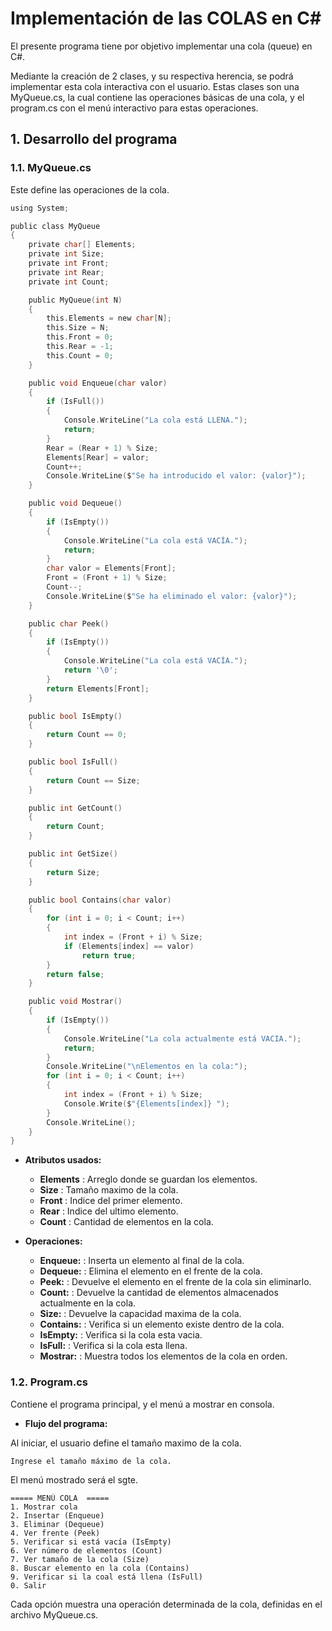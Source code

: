 # Implementación de las COLAS en C#

El presente programa tiene por objetivo implementar una cola (queue) en C#.

Mediante la creación de 2 clases, y su respectiva herencia, se podrá implementar esta cola interactiva con el usuario. Estas clases son una MyQueue.cs, la cual contiene las operaciones básicas de una cola, y el program.cs con el menú interactivo para estas operaciones.


## 1. Desarrollo del programa


### 1.1. MyQueue.cs

Este define las operaciones de la cola.

``` c sharp
using System;

public class MyQueue
{
    private char[] Elements;
    private int Size;
    private int Front;
    private int Rear;
    private int Count;

    public MyQueue(int N)
    {
        this.Elements = new char[N];
        this.Size = N;
        this.Front = 0;
        this.Rear = -1;
        this.Count = 0;
    }

    public void Enqueue(char valor)
    {
        if (IsFull())
        {
            Console.WriteLine("La cola está LLENA.");
            return;
        }
        Rear = (Rear + 1) % Size;
        Elements[Rear] = valor;
        Count++;
        Console.WriteLine($"Se ha introducido el valor: {valor}");
    }

    public void Dequeue()
    {
        if (IsEmpty())
        {
            Console.WriteLine("La cola está VACÍA.");
            return;
        }
        char valor = Elements[Front];
        Front = (Front + 1) % Size;
        Count--;
        Console.WriteLine($"Se ha eliminado el valor: {valor}");
    }

    public char Peek()
    {
        if (IsEmpty())
        {
            Console.WriteLine("La cola está VACÍA.");
            return '\0';
        }
        return Elements[Front];
    }

    public bool IsEmpty()
    {
        return Count == 0;
    }

    public bool IsFull()
    {
        return Count == Size;
    }

    public int GetCount()
    {
        return Count;
    }

    public int GetSize()
    {
        return Size;
    }

    public bool Contains(char valor)
    {
        for (int i = 0; i < Count; i++)
        {
            int index = (Front + i) % Size;
            if (Elements[index] == valor)
                return true;
        }
        return false;
    }

    public void Mostrar()
    {
        if (IsEmpty())
        {
            Console.WriteLine("La cola actualmente está VACIA.");
            return;
        }
        Console.WriteLine("\nElementos en la cola:");
        for (int i = 0; i < Count; i++)
        {
            int index = (Front + i) % Size;
            Console.Write($"{Elements[index]} ");
        }
        Console.WriteLine();
    }
}
```

- **Atributos usados:**
	- **Elements** : Arreglo donde se guardan los elementos.
	- **Size** : Tamaño maximo de la cola.
	- **Front** : Indice del primer elemento.
	- **Rear** : Indice del ultimo elemento.
	- **Count** : Cantidad de elementos en la cola.

- **Operaciones:**

	- **Enqueue:** : Inserta un elemento al final de la cola.
	- **Dequeue:** : Elimina el elemento en el frente de la cola.
	- **Peek:** : Devuelve el elemento en el frente de la cola sin eliminarlo.
	- **Count:** : Devuelve la cantidad de elementos almacenados actualmente en la cola.
	- **Size:** : Devuelve la capacidad maxima de la cola.
	- **Contains:** : Verifica si un elemento existe dentro de la cola.
	- **IsEmpty:** : Verifica si la cola esta vacia.
	- **IsFull:** : Verifica si la cola esta llena.
	- **Mostrar:** : Muestra todos los elementos de la cola en orden.

### 1.2. Program.cs

Contiene el programa principal, y el menú a mostrar en consola.

- **Flujo del programa:**

Al iniciar, el usuario define el tamaño maximo de la cola.
```text
Ingrese el tamaño máximo de la cola.
```
El menú mostrado será el sgte.

```text
===== MENÚ COLA  =====
1. Mostrar cola
2. Insertar (Enqueue)
3. Eliminar (Dequeue)
4. Ver frente (Peek)
5. Verificar si está vacía (IsEmpty)
6. Ver número de elementos (Count)
7. Ver tamaño de la cola (Size)
8. Buscar elemento en la cola (Contains)
9. Verificar si la coal está llena (IsFull)
0. Salir
```
Cada opción muestra una operación determinada de la cola, definidas en el archivo MyQueue.cs.


	